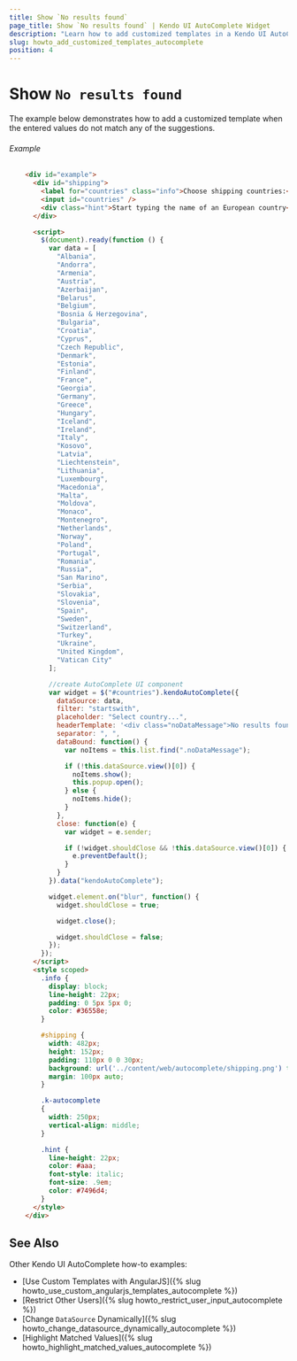 ```yaml
---
title: Show `No results found`
page_title: Show `No results found` | Kendo UI AutoComplete Widget
description: "Learn how to add customized templates in a Kendo UI AutoComplete widget."
slug: howto_add_customized_templates_autocomplete
position: 4
---
```


# Show `No results found`

The example below demonstrates how to add a customized template when the entered values do not match any of the suggestions.

###### Example

```html
    <div id="example">
      <div id="shipping">
        <label for="countries" class="info">Choose shipping countries:</label>
        <input id="countries" />
        <div class="hint">Start typing the name of an European country</div>
      </div>

      <script>
        $(document).ready(function () {
          var data = [
            "Albania",
            "Andorra",
            "Armenia",
            "Austria",
            "Azerbaijan",
            "Belarus",
            "Belgium",
            "Bosnia & Herzegovina",
            "Bulgaria",
            "Croatia",
            "Cyprus",
            "Czech Republic",
            "Denmark",
            "Estonia",
            "Finland",
            "France",
            "Georgia",
            "Germany",
            "Greece",
            "Hungary",
            "Iceland",
            "Ireland",
            "Italy",
            "Kosovo",
            "Latvia",
            "Liechtenstein",
            "Lithuania",
            "Luxembourg",
            "Macedonia",
            "Malta",
            "Moldova",
            "Monaco",
            "Montenegro",
            "Netherlands",
            "Norway",
            "Poland",
            "Portugal",
            "Romania",
            "Russia",
            "San Marino",
            "Serbia",
            "Slovakia",
            "Slovenia",
            "Spain",
            "Sweden",
            "Switzerland",
            "Turkey",
            "Ukraine",
            "United Kingdom",
            "Vatican City"
          ];

          //create AutoComplete UI component
          var widget = $("#countries").kendoAutoComplete({
            dataSource: data,
            filter: "startswith",
            placeholder: "Select country...",
            headerTemplate: '<div class="noDataMessage">No results found</div>',
            separator: ", ",
            dataBound: function() {
              var noItems = this.list.find(".noDataMessage");

              if (!this.dataSource.view()[0]) {
                noItems.show();
                this.popup.open();
              } else {
                noItems.hide();
              }
            },
            close: function(e) {
              var widget = e.sender;

              if (!widget.shouldClose && !this.dataSource.view()[0]) {
                e.preventDefault();
              }
            }
          }).data("kendoAutoComplete");

          widget.element.on("blur", function() {
            widget.shouldClose = true;

            widget.close();

            widget.shouldClose = false;
          });
        });
      </script>
      <style scoped>
        .info {
          display: block;
          line-height: 22px;
          padding: 0 5px 5px 0;
          color: #36558e;
        }

        #shipping {
          width: 482px;
          height: 152px;
          padding: 110px 0 0 30px;
          background: url('../content/web/autocomplete/shipping.png') transparent no-repeat 0 0;
          margin: 100px auto;
        }

        .k-autocomplete
        {
          width: 250px;
          vertical-align: middle;
        }

        .hint {
          line-height: 22px;
          color: #aaa;
          font-style: italic;
          font-size: .9em;
          color: #7496d4;
        }
      </style>
    </div>
```

## See Also

Other Kendo UI AutoComplete how-to examples:

* [Use Custom Templates with AngularJS]({% slug howto_use_custom_angularjs_templates_autocomplete %})
* [Restrict Other Users]({% slug howto_restrict_user_input_autocomplete %})
* [Change `DataSource` Dynamically]({% slug howto_change_datasource_dynamically_autocomplete %})
* [Highlight Matched Values]({% slug howto_highlight_matched_values_autocomplete %})